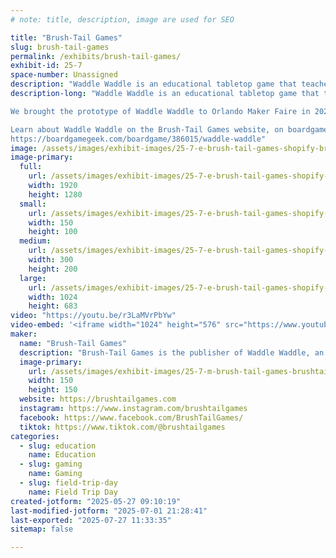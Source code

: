 ```yaml
---
# note: title, description, image are used for SEO

title: "Brush-Tail Games"
slug: brush-tail-games
permalink: /exhibits/brush-tail-games/
exhibit-id: 25-7
space-number: Unassigned
description: "Waddle Waddle is an educational tabletop game that teaches about Penguins and the Antarctic."
description-long: "Waddle Waddle is an educational tabletop game that teaches about Penguins and the Antarctic that was created by local board game designer and photographer Darren Humphrey.

We brought the prototype of Waddle Waddle to Orlando Maker Faire in 2023, and now after a successful crowdfunding campaign, we're here with the final product.

Learn about Waddle Waddle on the Brush-Tail Games website, on boardgame geek or by watching the tutorial video.
https://boardgamegeek.com/boardgame/386015/waddle-waddle"
image: /assets/images/exhibit-images/25-7-e-brush-tail-games-shopify-brand-image-1224-300x200.jpg
image-primary: 
  full:
    url: /assets/images/exhibit-images/25-7-e-brush-tail-games-shopify-brand-image-1224-full.jpg
    width: 1920
    height: 1280
  small:
    url: /assets/images/exhibit-images/25-7-e-brush-tail-games-shopify-brand-image-1224-150x100.jpg
    width: 150
    height: 100
  medium:
    url: /assets/images/exhibit-images/25-7-e-brush-tail-games-shopify-brand-image-1224-300x200.jpg
    width: 300
    height: 200
  large:
    url: /assets/images/exhibit-images/25-7-e-brush-tail-games-shopify-brand-image-1224-1024x683.jpg
    width: 1024
    height: 683
video: "https://youtu.be/r3LaMVrPbYw"
video-embed: '<iframe width="1024" height="576" src="https://www.youtube.com/embed/r3LaMVrPbYw?feature=oembed" frameborder="0" allow="accelerometer; autoplay; clipboard-write; encrypted-media; gyroscope; picture-in-picture; web-share" referrerpolicy="strict-origin-when-cross-origin" allowfullscreen title="Waddle Waddle How To Play Complete"></iframe>'
maker: 
  name: "Brush-Tail Games"
  description: "Brush-Tail Games is the publisher of Waddle Waddle, an educational tabletop game about penguins. We demoed the prototype at Maker Faire in 2023 are were awarded a ribbon. Now after a successful crowdfunding campaign, we have copies for sale."
  image-primary:
    url: /assets/images/exhibit-images/25-7-m-brush-tail-games-brushtail-logo-avatar-150x150.png
    width: 150
    height: 150
  website: https://brushtailgames.com
  instagram: https://www.instagram.com/brushtailgames
  facebook: https://www.facebook.com/BrushTailGames/
  tiktok: https://www.tiktok.com/@brushtailgames
categories: 
  - slug: education
    name: Education
  - slug: gaming
    name: Gaming
  - slug: field-trip-day
    name: Field Trip Day
created-jotform: "2025-05-27 09:10:19"
last-modified-jotform: "2025-07-01 21:28:41"
last-exported: "2025-07-27 11:33:35"
sitemap: false

---
```

